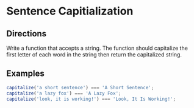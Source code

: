 # Sentence Capitialization

## Directions

Write a function that accepts a string.  The function should capitalize the first letter of each word in the string then return the capitalized string.

## Examples

```javascript
capitalize('a short sentence') === 'A Short Sentence';
capitalize('a lazy fox') === 'A Lazy Fox';
capitalize('look, it is working!') === 'Look, It Is Working!';
```